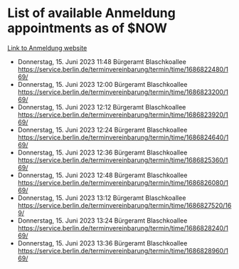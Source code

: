 # List of available Anmeldung appointments as of $NOW
[Link to Anmeldung website](https://service.berlin.de/terminvereinbarung/termin/tag.php?termin=1&anliegen[]=120686&dienstleisterlist=122210,122217,327316,122219,327312,122227,327314,122231,327346,122243,327348,122254,122252,329742,122260,329745,122262,329748,122271,327278,122273,327274,122277,327276,330436,122280,327294,122282,327290,122284,327292,122291,327270,122285,327266,122286,327264,122296,327268,150230,329760,122297,327286,122294,327284,122312,329763,122314,329775,122304,327330,122311,327334,122309,327332,317869,122281,327352,122279,329772,122283,122276,327324,122274,327326,122267,329766,122246,327318,122251,327320,122257,327322,122208,327298,122226,327300&herkunft=http%3A%2F%2Fservice.berlin.de%2Fdienstleistung%2F120686%2F)
- Donnerstag, 15. Juni 2023 11:48 Bürgeramt Blaschkoallee https://service.berlin.de/terminvereinbarung/termin/time/1686822480/169/
- Donnerstag, 15. Juni 2023 12:00 Bürgeramt Blaschkoallee https://service.berlin.de/terminvereinbarung/termin/time/1686823200/169/
- Donnerstag, 15. Juni 2023 12:12 Bürgeramt Blaschkoallee https://service.berlin.de/terminvereinbarung/termin/time/1686823920/169/
- Donnerstag, 15. Juni 2023 12:24 Bürgeramt Blaschkoallee https://service.berlin.de/terminvereinbarung/termin/time/1686824640/169/
- Donnerstag, 15. Juni 2023 12:36 Bürgeramt Blaschkoallee https://service.berlin.de/terminvereinbarung/termin/time/1686825360/169/
- Donnerstag, 15. Juni 2023 12:48 Bürgeramt Blaschkoallee https://service.berlin.de/terminvereinbarung/termin/time/1686826080/169/
- Donnerstag, 15. Juni 2023 13:12 Bürgeramt Blaschkoallee https://service.berlin.de/terminvereinbarung/termin/time/1686827520/169/
- Donnerstag, 15. Juni 2023 13:24 Bürgeramt Blaschkoallee https://service.berlin.de/terminvereinbarung/termin/time/1686828240/169/
- Donnerstag, 15. Juni 2023 13:36 Bürgeramt Blaschkoallee https://service.berlin.de/terminvereinbarung/termin/time/1686828960/169/
